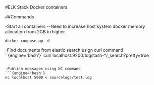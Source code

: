 #ELK Stack Docker containers

##Commands

-Start all containers
--Need to increase host system docker memory allocation from 2GB to higher.
```{engine='bash'}
docker-compose up -d
```

-Find documents from elastic search usign curl command
``{engine='bash'}`
curl localhost:9200/logstash-*/_search?pretty=true
```

-Publish messages using NC command
```{engine='bash'}
nc localhost 5000 < sourcelogs/test.log
```
